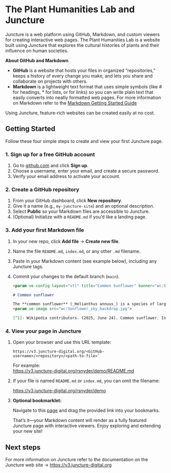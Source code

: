 # The Plant Humanities Lab and Juncture

Juncture is a web platform using GitHub, Markdown, and custom viewers for creating interactive web pages. The Plant Humanities Lab is a website built using Juncture that explores the cultural histories of plants and their influence on human societies.

**About GitHub and Markdown** 
- **GitHub** is a website that hosts your files in organized “repositories,” keeps a history of every change you make, and lets you share and collaborate on projects with others.
- **Markdown** is a lightweight text format that uses simple symbols (like # for headings, * for lists, or []() for links) so you can write plain text that easily converts into neatly formatted web pages.  For more information on Markdown refer to the [Markdown Getting Started Guide](https://www.markdownguide.org/getting-started/)

Using Juncture, feature-rich websites can be created easily at no cost.

## Getting Started

Follow these four simple steps to create and view your first Juncture page.

### 1. Sign up for a free GitHub account

1. Go to [github.com](https://github.com/) and click **Sign up**.  
2. Choose a username, enter your email, and create a secure password.  
3. Verify your email address to activate your account.

### 2. Create a GitHub repository

1. From your GitHub dashboard, click **New repository**.  
2. Give it a name (e.g., `my-juncture-site`) and an optional description.  
3. Select **Public** so your Markdown files are accessible to Juncture.  
4. (Optional) Initialize with a `README.md` if you’d like a landing page.

### 3. Add your first Markdown file

1. In your new repo, click **Add file** → **Create new file**.  
2. Name the file `README.md`, `index.md`, or any other `.md` filename.  
3. Paste in your Markdown content (see example below), including any Juncture tags.  
4. Commit your changes to the default branch (`main`).

    ```markdown
    <param ve-config layout="vtl" title="Common Sunflower" banner="wc:Sunflower_in_Toole_County_MT_banner.jpg">

    # Common sunflower

    The **common sunflower** (_Helianthus annuus_) is a species of large annual forb of the daisy family Asteraceae. The common sunflower is harvested for its edible oily seeds, which are often eaten as a snack food. They are also used in the production of cooking oil, as food for livestock, as bird food, and as plantings in domestic gardens for aesthetics. Wild plants are known for their multiple flower heads, whereas the domestic sunflower often possesses a single large flower head atop an unbranched stem.[^1]
    <param ve-image src="wc:Sunflower_sky_backdrop.jpg">

    [^1]: Wikipedia contributors. (2025, June 24). Common sunflower. In Wikipedia, The Free Encyclopedia. Retrieved 21:57, June 24, 2025, from [https://en.wikipedia.org/w/index.php?title=Common_sunflower](https://en.wikipedia.org/w/index.php?title=Common_sunflower&oldid=1297100912)
    ```

### 4. View your page in Juncture

1. Open your browser and use this URL template:

   ```php-template
   https://v3.juncture-digital.org/<GitHub-username>/<repository>/<path-to-file>`
   ```
   
   For example:  
   https://v3.juncture-digital.org/rsnyder/demo/README.md

2. If your file is named `README.md` or `index.md`, you can omit the filename:

   https://v3.juncture-digital.org/rsnyder/demo

3. **Optional bookmarklet:**  

    Navigate to this [page](https://lab.plant-humanities.org/bookmarklet) and drag the provided link into your bookmarks.

    That’s it—your Markdown content will render as a fully featured Juncture page with interactive viewers. Enjoy exploring and extending your new site!  

## Next steps

For more information on Juncture refer to the documentation on the Juncture web site -> https://v3.juncture-digital.org
